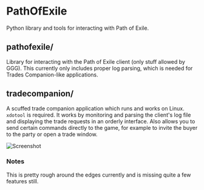 # PathOfExile
Python library and tools for interacting with Path of Exile.


## pathofexile/
Library for interacting with the Path of Exile client (only stuff allowed by
GGG). This currently only includes proper log parsing, which is needed for
Trades Companion-like applications.


## tradecompanion/
A scuffed trade companion application which runs and works on Linux. `xdotool`
is required. It works by monitoring and parsing the client's log file and
displaying the trade requests in an orderly interface. Also allows you to send
certain commands directly to the game, for example to invite the buyer to the
party or open a trade window.

![Screenshot](https://i.imgur.com/9GmyAPb.png)

### Notes
This is pretty rough around the edges currently and is missing quite a few
features still.
